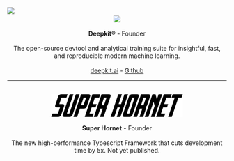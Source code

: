 
  <img src="https://www.google-analytics.com/collect?v=1&aip=1&t=pageview&_s=1&ds=github&dr=https:%2F%2Fgithub.com%2Fmarcj&dl=https:%2F%2Fgithub.com%2Fmarcj&_u=MAC~&cid=5792dfd7-8dc4-476b-af31-da2fdb9f93d2&tid=UA-39589095-1" />
  
<div align="center">
  
  
<a href="https://deepkit.ai">
<img src="https://raw.githubusercontent.com/deepkit/deepkit/master/assets/logo-white.png"/>
</a>

**Deepkit®** - Founder
<br/>
<br/>
The open-source devtool and analytical training suite for insightful, fast, and reproducible modern machine learning.
<br/>
<br/>
<a href="https://deepkit.ai">deepkit.ai</a> - 
<a href="https://github.com/deepkit/deepkit">Github</a>
<br/>

<hr/>
<br/>

<img src="https://raw.githubusercontent.com/marcj/marcj/master/SUPERHORNET.svg" />

**Super Hornet** - Founder
<br/>
<br/>
The new high-performance Typescript Framework that cuts development time by 5x.
Not yet published.
<br/>
<br/>
<br/>

</div>

